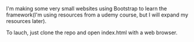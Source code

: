 I'm making some very small websites using Bootstrap to learn the framework(I'm using resources from a udemy course, but I will expand my resources later).

To lauch, just clone the repo and open index.html with a web browser.
